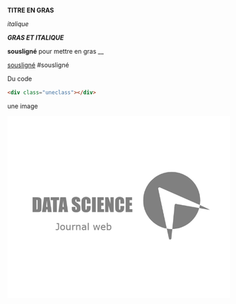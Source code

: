 **TITRE EN GRAS**

*italique*

***GRAS ET ITALIQUE***

__sousligné__ pour mettre en gras __

<ins>sousligné</ins>
#sousligné

Du code

```html
<div class="uneclass"></div>

```
une image

![logo](logo.png)




